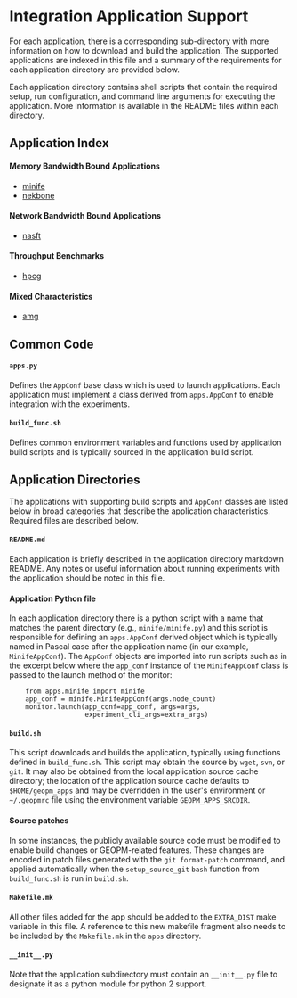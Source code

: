 # Integration Application Support

For each application, there is a corresponding sub-directory with
more information on how to download and build the application.  The
supported applications are indexed in this file and a summary of the
requirements for each application directory are provided below.

Each application directory contains shell scripts that contain the required
setup, run configuration, and command line arguments for executing the
application. More information is available in the README files within
each directory.

## Application Index

#### Memory Bandwidth Bound Applications

  - [minife](minife)
  - [nekbone](nekbone)

#### Network Bandwidth Bound Applications

  - [nasft](nasft)

#### Throughput Benchmarks

  - [hpcg](hpcg)

#### Mixed Characteristics

  - [amg](amg)


## Common Code

#### `apps.py`

  Defines the `AppConf` base class which is used to launch
  applications.  Each application must implement a class derived from
  `apps.AppConf` to enable integration with the experiments.

#### `build_func.sh`

  Defines common environment variables and functions used by
  application build scripts and is typically sourced in the
  application build script.

## Application Directories

  The applications with supporting build scripts and `AppConf` classes
  are listed below in broad categories that describe the application
  characteristics.  Required files are described below.

#### `README.md`

  Each application is briefly described in the application directory
  markdown README.  Any notes or useful information about running
  experiments with the application should be noted in this file.

#### Application Python file

  In each application directory there is a python script with a name
  that matches the parent directory (e.g., `minife/minife.py`) and this
  script is responsible for defining an `apps.AppConf` derived object
  which is typically named in Pascal case after the application name
  (in our example, `MinifeAppConf`).  The `AppConf` objects are
  imported into run scripts such as in the excerpt below where the
  `app_conf` instance of the `MinifeAppConf` class is passed to the
  launch method of the monitor:
```
    from apps.minife import minife
    app_conf = minife.MinifeAppConf(args.node_count)
    monitor.launch(app_conf=app_conf, args=args,
                   experiment_cli_args=extra_args)
```

#### `build.sh`

  This script downloads and builds the application, typically using functions
  defined in `build_func.sh`. This script may obtain the source by `wget`,
  `svn`, or `git`.  It may also be obtained from the local application source
  cache directory; the location of the application source cache defaults to
  `$HOME/geopm_apps` and may be overridden in the user's environment or
  `~/.geopmrc` file using the environment variable `GEOPM_APPS_SRCDIR`.

#### Source patches

  In some instances, the publicly available source code must be modified to
  enable build changes or GEOPM-related features.  These changes are encoded
  in patch files generated with the `git format-patch` command, and applied
  automatically when the `setup_source_git` `bash` function from
  `build_func.sh` is run in `build.sh`.

#### `Makefile.mk`

  All other files added for the app should be added to the `EXTRA_DIST`
  make variable in this file. A reference to this new makefile
  fragment also needs to be included by the `Makefile.mk` in the
  `apps` directory.

#### `__init__.py`

  Note that the application subdirectory must contain an `__init__.py`
  file to designate it as a python module for python 2 support.

